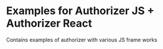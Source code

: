# Examples for Authorizer JS + Authorizer React

Contains examples of authorizer with various JS frame works
